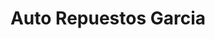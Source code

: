 ---
title: "Auto Repuestos Garcia"
url: /cuyotenango/auto-repuestos-garcia/
shop: reparación de automóviles
---